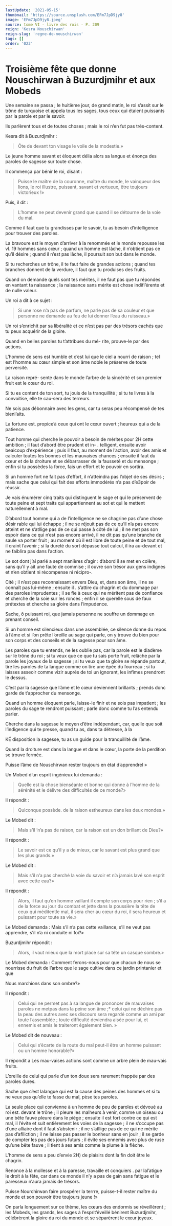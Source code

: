 ```yaml
---
lastUpdate: '2021-05-15'
thumbnail: 'https://source.unsplash.com/EFm7JpD9jy8'
image: 'EFm7JpD9jy8.jpeg'
source: tome VI - livre des rois - P. 209
reign: 'Kesra Nouschirwan'
reign-slug: 'regne-de-nouschirwan'
tags: []
order: '023'
---
```


# Troisième fête que donne Nouschirwan à Buzurdjmihr et aux Mobeds

Une semaine se passa ; le huitième jour, de grand matin, le roi s’assit sur le trône de turquoise et appela tous les sages, tous ceux qui étaient puissants par la parole et par le savoir.

Ils parlèrent tous et de toutes choses ; mais le roi n’en fut pas très-content.

Kesra dit à Buzurdjmihr :

> Ôte de devant ton visage le voile de la modestie.»

Le jeune homme savant et éloquent délia alors sa langue et énonça des paroles de sagesse sur toute chose.

Il commença par bénir le roi, disant :

> Puisse le maître de la couronne, maître du monde, le vainqueur des lions, le roi illustre, puissant, savant et vertueux, être toujours victorieux !»

Puis, il dit :

> L’homme ne peut devenir grand que quand il se détourne de la voie du mal.

Comme il faut que tu grandisses par le savoir, tu as besoin d’intelligence pour trouver des paroles.

La bravoure est le moyen d’arriver à la renommée et le monde repousse les vI. 19 hommes sans cœur ; quand un homme est lâche, il n’obtient pas ce qu’il désire ; quand il n’est pas lâche, il poursuit son but dans le monde.

Si tu recherches un trône, il te faut faire de grandes actions ; quand tes branches donnent de la verdure, il faut que tu produises des fruits.

Quand on demande quels sont tes mérites, il ne faut pas que tu répondes en vantant ta naissance ; la naissance sans mérite est chose indifl’érente et de nulle valeur.

Un roi a dit à ce sujet :

> Si une rose n’a pas de parfum, ne parle pas de sa couleur et que personne ne demande au feu de lui donner l’eau du ruisseau.»

Un roi s’enrichit par sa libéralité et ce n’est pas par des trésors cachés que tu peux acquérir de la gloire.

Quand en belles paroles tu t’attribues du mé- rite, prouve-le par des actions.

L’homme de sens est humble et c’est lui que le ciel a nourri de raison ; tel est l’homme au cœur simple et son âme noble le préserve de toute perversité.

La raison repré- sente dans le monde l’arbre de la sincérité et son premier fruit est le cœur du roi.

Si tu es content de ton sort, tu jouis de la tranquillité ; si tu te livres à la convoitise, elle te cau-sera des terreurs.

Ne sois pas débonnaire avec les gens, car tu seras peu récompensé de tes bienl’aits.

La fortune est. propice’à ceux qui ont le cœur ouvert ; heureux qui a de la patience.

Tout homme qui cherche le pouvoir a besoin de mérites pour 2H cette ambition ; il faut d’abord être prudent et in-
. telligent, ensuite avoir beaicoup d’expérience ; puis il faut, au moment de l’action, avoir des amis et calculer toutes les bonnes et les mauvaises chances ; ensuite il faut du cœur et de la droiture et se débarrasser de la fausseté et du mensonge ; enfin si tu possèdes la force, fais un effort et le pouvoir en sortira.

Si un homme fort ne fait pas d’effort, il n’atteindra pas l’objet de ses désirs ; mais sache que celui qui fait des efforts immodérés n’a pas d’e3poir de réussir.

Je vais énumérer cinq traits qui distinguent le sage et qui le préservent de toute peine et sept traits qui appartiennent au sot et qui le mettent naturellement à mal.

D’abord tout homme qui a de l’intelligence ne se chagrine pas d’une chose désir rable qui lui échappe ; il ne se réjouit pas de ce qu’il n’a pas encore atteint et ne s’atllige pas de ce qui passe à côté de lui ; il ne met pas son espoir dans ce qui n’est pas encore arrivé, il ne dit pas qu’une branche de saule va porter fruit ; au moment où il est libre de toute peine et de tout mal, il craint l’avenir ; si la dureté du sort dépasse tout calcul, il ira au-devant et ne faiblira pas dans l’action.

Le sot dont j’ai parlé a sept manières d’agir : d’abord il se met en colère, sans qu’il y ait une faute de commise ; il ouvre son trésor aux gens indignes et n’en obtient ni récompense ni récipro-.

Cité ; il n’est pas reconnaissant envers Dieu, et, dans son âme, il ne se connaît pas lui-même ; ensuite il . s’attire du chagrin et du dommage par des paroles imprudentes ; il se fie à ceux qui ne méritent pas de confiance et cherche de la soie sur les ronces ; enfin il se querelle sous de faux prétextes et cherche sa gloire dans l’impudence.

Sache, ô puissant roi, que jamais personne ne souffre un dommage en prenant conseil.

Si un homme est silencieux dans une assemblée, ce silence donne du repos à l’âme et si l’on prête l’oreille au sage qui parle, on y trouve du bien pour son corps et des conseils et de la sagesse pour son âme.

Les paroles que tu entends, ne les oublie pas, car la parole est le diadème sur le trône du roi ; si tu veux que ce que tu sais porte fruit, relâche par la parole les joyaux de la sagesse ; si tu veux que ta gloire se répande partout, tire les paroles de ta langue comme on tire une épée du fourreau ; si tu laisses asseoir comme vizir auprès de toi un ignorant, les infimes prendront le dessus.

C’est par la sagesse que l’âme et le cœur deviennent brillants ; prends donc garde de t’approcher du mensonge.

Quand un homme éloquent parle, laisse-le finir et ne sois pas impatient ; les paroles du sage te rendront puissant ; parle donc comme tu l’as entendu parler.

Cherche dans la sagesse le moyen d’être indépendant, car, quelle que soit l’indigence qui te presse, quand tu as, dans ta détresse, à la

KÉ disposition la sagesse, tu as un guide pour la tranquillité de l’âme.

Quand la droiture est dans la langue et dans le cœur, la porte de la perdition se trouve fermée.

Puisse l’âme de Nouschirwan rester toujours en état d’apprendrel »

Un Mobed d’un esprit ingénieux lui demanda :

> Quelle est la chose bienséante et bonne qui donne à l’homme de la sérénité et le délivre des difficultés de ce monde?»

Il répondit :

> Quiconque possède. de la raison estheureux dans les deux mondes.»

Le Mobed dit :

> Mais s’il ’n’a pas de raison, car la raison est un don brillant de Dieu?»

Il répondit :

> Le savoir est ce qu’il y a de mieux, car le savant est plus grand que les plus grands.»

Le Mobed dit :

> Mais s’il n’a pas cherché la voie du savoir et n’a jamais lavé son esprit avec cette eau?»

Il répondit :

> Alors, il faut qu’en homme vaillant il compte son corps pour rien ; s’il a de la force au jour du combat et jette dans la poussière la tête de ceux qui méditentle mal, il sera cher au cœur du roi, il sera heureux et puissant pour toute sa vie.»

Le Mobed demanda : Mais s’il n’a pas cette vaillance, s’il ne veut pas apprendre, s’il n’a ni conduite ni foi?»

Buzurdjmihr répondit :

> Alors, il vaut mieux que la mort place sur sa tête un casque sombre.»

Le Mobed demanda : Comment ferons-nous pour que chacun de nous se nourrisse du fruit de l’arbre que le sage cultive dans ce jardin printanier et que

Nous marchions dans son ombre?»

Il répondit :

> Celui qui ne permet pas à sa langue de prononcer de mauvaises paroles ne metpas dans la peine son âme ;\* celui qui ne déchire pas la peau des autres avec ses discours sera regardé comme un ami par toute l’assemblée ; toute difficulté deviendra aisée pour lui, et ennemis et amis le traiteront également bien. »

Le Mobed dit de nouveau :

> Celui qui s’écarte de la route du mal peut-il être un homme puissant ou un homme honorable?»

Il répondit a Les mau-vaises actions sont comme un arbre plein de mau-vais fruits.

L’oreille de celui qui parle d’un ton doux sera rarement frappée par des paroles dures.

Sache que c’est lalangue qui est la cause des peines des hommes et si tu ne veux pas qu’elle te fasse du mal, pèse tes paroles.

La seule place qui convienne à un homme de peu de paroles et dévoué au roi est. devant le trône ; il pleure les malheurs à venir, comme un oiseau ou une bête fauve pleure dans le piège ; ensuite il est fort contre ce qui est mal, il l’évite et suit entièrement les voies de la sagesse ; il ne s’occupe pas d’une alliaire dont il faut s’abstenir ; il ne s’atllige pas de ce qui ne mérite pas d’aflliction ; il ne laisse pas passer le bonheur sans en jouir ; il se garde de compter les pas des jours futurs ; il évite ses ennemis avec plus de ruse qu’une bête fauve ; il tient à ses amis comme la plume à la flèche.

L’homme de sens a peu d’envie 2H) de plaisirs dont la fin doit être le chagrin.

Renonce à la mollesse et à la paresse, travaille et conquiers . par lal’atigue le droit à la fête, car dans ce monde il n’y a pas de gain sans fatigue et le paresseux n’aura jamais de trésors.

Puisse Nourchirwan faire prospérer la terrre, puisse-t-il rester maître du monde et son pouvoir être toujours jeune !»

On parla longuement sur ce thème, les cœurs des endormis se réveillèrent ; les Mobeds, les grands, les sages à l’esprit’éveillé bénirent Buzurdjmihr, célébrèrent la gloire du roi du monde et se séparèrent le cœur joyeux.
